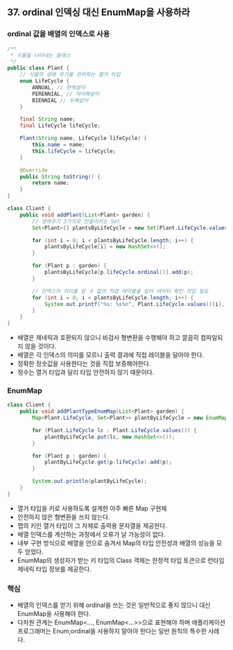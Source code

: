## 37. ordinal 인덱싱 대신 EnumMap을 사용하라

### ordinal 값을 배열의 인덱스로 사용

```java
/**
 * 식물을 나타내는 클래스
 */
public class Plant {
    // 식물의 생애 주기를 관리하는 열거 타입
    enum LifeCycle {
        ANNUAL, // 한해살이
        PERENNIAL, // 여러해살이
        BIENNIAL // 두해살이
    }

    final String name;
    final LifeCycle lifeCycle;

    Plant(String name, LifeCycle lifeCycle) {
        this.name = name;
        this.lifeCycle = lifeCycle;
    }

    @Override
    public String toString() {
        return name;
    }
}

class Client {
    public void addPlant(List<Plant> garden) {
        // 생애주기 3가지로 만들어지는 Set
        Set<Plant>[] plantsByLifeCycle = new Set[Plant.LifeCycle.values().length];

        for (int i = 0; i < plantsByLifeCycle.length; i++) {
            plantsByLifeCycle[i] = new HashSet<>();
        }

        for (Plant p : garden) {
            plantsByLifeCycle[p.lifeCycle.ordinal()].add(p);
        }

        // 인덱스의 의미를 알 수 없어 직접 레이블을 달아 데이터 확인 작업 필요
        for (int i = 0; i < plantsByLifeCycle.length; i++) {
            System.out.printf("%s: %s%n", Plant.LifeCycle.values()[i], plantsByLifeCycle[i]);
        }
    }
}
```

- 배열은 제네릭과 호환되지 않으니 비검사 형변환을 수행해야 하고 깔끔히 컴파일되지 않을 것이다.
- 배열은 각 인덱스의 의미를 모르니 출력 결과에 직접 레이블을 달아야 한다.
- 정확한 정숫값을 사용한다는 것을 직접 보증해야한다.
- 정수는 열거 타입과 달리 타입 안전하지 않기 때문이다.



### EnumMap

```java
class Client {
    public void addPlantTypeEnumMap(List<Plant> garden) {
        Map<Plant.LifeCycle, Set<Plant>> plantByLifeCycle = new EnumMap<>(Plant.LifeCycle.class);

        for (Plant.LifeCycle lc : Plant.LifeCycle.values()) {
            plantByLifeCycle.put(lc, new HashSet<>());
        }

        for (Plant p : garden) {
            plantByLifeCycle.get(p.lifeCycle).add(p);
        }

        System.out.println(plantByLifeCycle);
    }
}
```

- 열거 타입을 키로 사용하도록 설계한 아주 빠른 Map 구현체
- 안전하지 않은 형변환을 쓰지 않는다.
- 맵의 키인 열거 타입이 그 자체로 출력용 문자열을 제공한다.
- 배열 인덱스를 계산하는 과정에서 오류가 날 가능성이 없다.
- 내부 구현 방식으로 배열을 안으로 숨겨서 Map의 타입 안전성과 배열의 성능을 모두 얻었다.
- EnumMap의 생성자가 받는 키 타입의 Class 객체는 한정적 타입 토큰으로 런타임 제네릭 타입 정보를 제공한다.



### 핵심

- 배열의 인덱스를 얻기 위해 ordinal을 쓰는 것은 일반적으로 좋지 않으니 대신 EnumMap을 사용해야 한다.
- 다차원 관계는 EnumMap<..., EnumMap<...>>으로 표현해야 하며 애플리케이션 프로그래머는 Enum,ordinal을 사용하지 말아야 한다는 일반 원칙의 특수한 사례다.